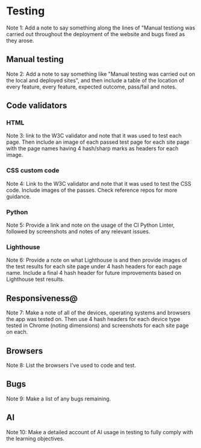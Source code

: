 # Testing

Note 1:
Add a note to say something along the lines of "Manual testiong was carried out throughout the deployment of the website and bugs fixed as they arose.

## Manual testing

Note 2:
Add a note to say something like "Manual testing was carried out on the local and deployed sites", and then include a table of the location of every feature, every feature, expected outcome, pass/fail and notes.

## Code validators

### HTML
Note 3:
link to the W3C validator and note that it was used to test each page.  Then include an image of each passed test page for each site page with the page names having 4 hash/sharp marks as headers for each image.

### CSS custom code

Note 4:
Link to the W3C validator and note that it was used to test the CSS code.  Include images of the passes.  Check reference repos for more guidance.

### Python

Note 5:
Provide a link and note on the usage of the CI Python Linter, followed by screenshots and notes of any relevant issues.

### Lighthouse

Note 6:
Provide a note on what Lighthouse is and then provide images of the test results for each site page under 4 hash headers for each page name.  Include a final 4 hash header for future improvements based on Lighthouse test results.

## Responsiveness@

Note 7:
Make a note of all of the devices, operating systems and browsers the app was tested on.  Then use 4 hash headers for each device type tested in Chrome (noting dimensions) and screenshots for each site page on each.

## Browsers

Note 8:
List the browsers I've used to code and test.

## Bugs

Note 9:
Make a list of any bugs remaining.

## AI

Note 10:
Make a detailed account of AI usage in testing to fully comply with the learning objectives.